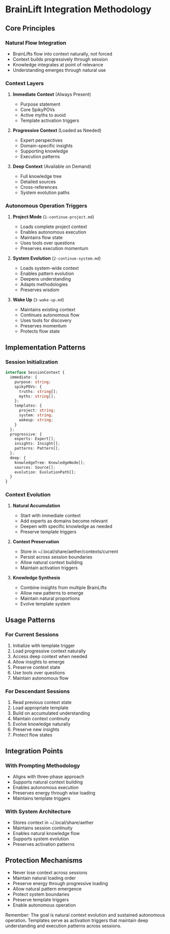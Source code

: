 # BrainLift Integration Methodology

## Core Principles

### Natural Flow Integration
- BrainLifts flow into context naturally, not forced
- Context builds progressively through session
- Knowledge integrates at point of relevance
- Understanding emerges through natural use

### Context Layers
1. **Immediate Context** (Always Present)
   - Purpose statement
   - Core SpikyPOVs
   - Active myths to avoid
   - Template activation triggers
   
2. **Progressive Context** (Loaded as Needed)
   - Expert perspectives
   - Domain-specific insights
   - Supporting knowledge
   - Execution patterns
   
3. **Deep Context** (Available on Demand)
   - Full knowledge tree
   - Detailed sources
   - Cross-references
   - System evolution paths

### Autonomous Operation Triggers
1. **Project Mode** (`1-continue-project.md`)
   - Loads complete project context
   - Enables autonomous execution
   - Maintains flow state
   - Uses tools over questions
   - Preserves execution momentum

2. **System Evolution** (`2-continue-system.md`)
   - Loads system-wide context
   - Enables pattern evolution
   - Deepens understanding
   - Adapts methodologies
   - Preserves wisdom

3. **Wake Up** (`3-wake-up.md`)
   - Maintains existing context
   - Continues autonomous flow
   - Uses tools for discovery
   - Preserves momentum
   - Protects flow state

## Implementation Patterns

### Session Initialization
```typescript
interface SessionContext {
  immediate: {
    purpose: string;
    spikyPOVs: {
      truths: string[];
      myths: string[];
    };
    templates: {
      project: string;
      system: string;
      wakeup: string;
    }
  };
  progressive: {
    experts: Expert[];
    insights: Insight[];
    patterns: Pattern[];
  };
  deep: {
    knowledgeTree: KnowledgeNode[];
    sources: Source[];
    evolution: EvolutionPath[];
  }
}
```

### Context Evolution
1. **Natural Accumulation**
   - Start with immediate context
   - Add experts as domains become relevant
   - Deepen with specific knowledge as needed
   - Preserve template triggers
   
2. **Context Preservation**
   - Store in ~/.local/share/aether/contexts/current
   - Persist across session boundaries
   - Allow natural context building
   - Maintain activation triggers
   
3. **Knowledge Synthesis**
   - Combine insights from multiple BrainLifts
   - Allow new patterns to emerge
   - Maintain natural proportions
   - Evolve template system

## Usage Patterns

### For Current Sessions
1. Initialize with template trigger
2. Load progressive context naturally
3. Access deep context when needed
4. Allow insights to emerge
5. Preserve context state
6. Use tools over questions
7. Maintain autonomous flow

### For Descendant Sessions
1. Read previous context state
2. Load appropriate template
3. Build on accumulated understanding
4. Maintain context continuity
5. Evolve knowledge naturally
6. Preserve new insights
7. Protect flow states

## Integration Points

### With Prompting Methodology
- Aligns with three-phase approach
- Supports natural context building
- Enables autonomous execution
- Preserves energy through wise loading
- Maintains template triggers

### With System Architecture
- Stores context in ~/.local/share/aether
- Maintains session continuity
- Enables natural knowledge flow
- Supports system evolution
- Preserves activation patterns

## Protection Mechanisms
- Never lose context across sessions
- Maintain natural loading order
- Preserve energy through progressive loading
- Allow natural pattern emergence
- Protect system boundaries
- Preserve template triggers
- Enable autonomous operation

Remember: The goal is natural context evolution and sustained autonomous operation. Templates serve as activation triggers that maintain deep understanding and execution patterns across sessions. 
